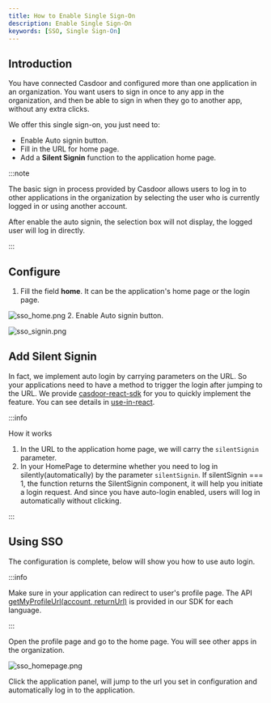 ```yaml
---
title: How to Enable Single Sign-On
description: Enable Single Sign-On 
keywords: [SSO, Single Sign-On]
---
```


## Introduction

You have connected Casdoor and configured more than one application in an organization. You want users to sign in once 
to any app in the organization, and then be able to sign in when they go to another app, without any extra clicks. 

We offer this single sign-on, you just need to:

- Enable Auto signin button.
- Fill in the URL for home page.
- Add a **Silent Signin** function to the application home page.

:::note

The basic sign in process provided by Casdoor allows users to log in to other applications in the organization by 
selecting the user who is currently logged in or using another account. 

After enable the auto signin, the selection box will not display, the logged user will log in directly.

:::

## Configure

1. Fill the field **home**. It can be the application's home page or the login page.

![sso_home.png](/img/how-to-connect/single-sign-on/sso_home.png)
2. Enable Auto signin button.

![sso_signin.png](/img/how-to-connect/single-sign-on/sso_signin.png)

## Add Silent Signin

In fact, we implement auto login by carrying parameters on the URL. So your applications need to have a method to trigger
the login after jumping to the URL. We provide [casdoor-react-sdk](https://github.com/casdoor/casdoor-react-sdk) for you
to quickly implement the feature. You can see details in [use-in-react](https://github.com/casdoor/casdoor-react-sdk#use-in-react).

:::info

How it works

1. In the URL to the application home page, we will carry the `silentSignin` parameter.
2. In your HomePage to determine whether you need to log in silently(automatically) by the parameter `silentSignin`. If
   silentSignin === 1, the function returns the SilentSignin component, it will help you initiate a login request. And since you have
   auto-login enabled, users will log in automatically without clicking.

:::

## Using SSO

The configuration is complete, below will show you how to use auto login. 

:::info

Make sure in your application can redirect to user's profile page. The API [getMyProfileUrl(account, returnUrl)](https://github.com/casdoor/casdoor-js-sdk#get-my-profile-page-url) 
is provided in our SDK for each language.

:::

Open the profile page and go to the home page. You will see other apps in the organization.

![sso_homepage.png](/img/how-to-connect/single-sign-on/sso_homepage.png)

Click the application panel, will jump to the url you set in configuration and automatically log in to the application.
